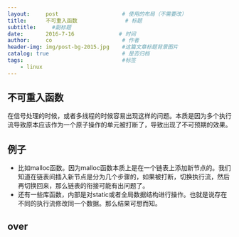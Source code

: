 ```yaml
---
layout:     post                    # 使用的布局（不需要改）
title:      不可重入函数               # 标题 
subtitle:     #副标题
date:       2016-7-16              # 时间
author:     co                      # 作者
header-img: img/post-bg-2015.jpg    #这篇文章标题背景图片
catalog: true                       # 是否归档
tags:                               #标签
    - linux
---
```

## 不可重入函数
在信号处理的时候，或者多线程的时候容易出现这样的问题。本质是因为多个执行流导致原本应该作为一个原子操作的单元被打断了，导致出现了不可预期的效果。
## 例子
- 比如malloc函数。因为malloc函数本质上是在一个链表上添加新节点的。我们知道在链表间插入新节点是分为几个步骤的，如果被打断，切换执行流，然后再切换回来，那么链表的衔接可能有出问题了。
- 还有一些库函数，内部是对static或者全局数据结构进行操作。也就是说存在不同的执行流修改同一个数据。那么结果可想而知。
## over